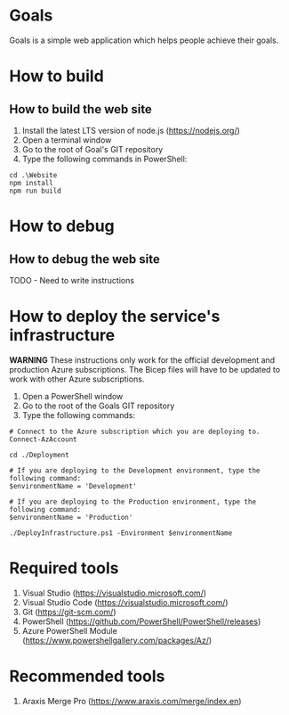 # Goals
Goals is a simple web application which helps people achieve their goals.



# How to build
## How to build the web site
1. Install the latest LTS version of node.js (https://nodejs.org/)
2. Open a terminal window
3. Go to the root of Goal's GIT repository
4. Type the following commands in PowerShell:

```
cd .\Website
npm install
npm run build
```


# How to debug
## How to debug the web site

TODO - Need to write instructions



# How to deploy the service's infrastructure

**WARNING** These instructions only work for the official development and production Azure subscriptions.  The Bicep files will have to be updated to work with other Azure subscriptions.

1. Open a PowerShell window
2. Go to the root of the Goals GIT repository
3. Type the following commands:

```
# Connect to the Azure subscription which you are deploying to.
Connect-AzAccount

cd ./Deployment

# If you are deploying to the Development environment, type the following command:
$environmentName = 'Development'

# If you are deploying to the Production environment, type the following command:
$environmentName = 'Production'

./DeployInfrastructure.ps1 -Environment $environmentName
```



# Required tools
1. Visual Studio (https://visualstudio.microsoft.com/)
2. Visual Studio Code (https://visualstudio.microsoft.com/)
3. Git (https://git-scm.com/)
4. PowerShell (https://github.com/PowerShell/PowerShell/releases)
5. Azure PowerShell Module (https://www.powershellgallery.com/packages/Az/)

# Recommended tools
1. Araxis Merge Pro (https://www.araxis.com/merge/index.en)